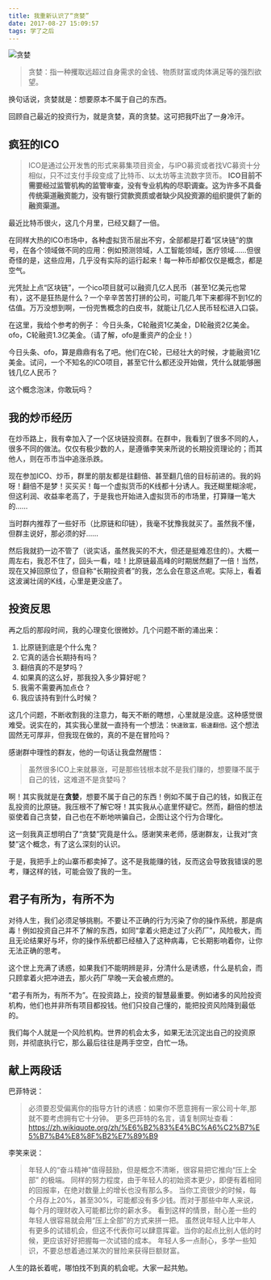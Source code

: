 ```yaml
---
title: 我重新认识了“贪婪”
date: 2017-08-27 15:09:57
tags: 学了之后
---
```


![贪婪](http://osd9kk2in.bkt.clouddn.com/贪婪.jpg)

> 贪婪：指一种攫取远超过自身需求的金钱、物质财富或肉体满足等的强烈欲望。

换句话说，贪婪就是：想要原本不属于自己的东西。

回顾自己最近的投资行为，就是贪婪，真的贪婪。这可把我吓出了一身冷汗。

## 疯狂的ICO

> ICO是通过公开发售的形式来募集项目资金，与IPO募资或者找VC募资十分相似，只不过支付手段变成了比特币、以太坊等主流数字货币。
**ICO目前不需要经过监管机构的监管审查，没有专业机构的尽职调查。这为许多不具备传统渠道融资能力，没有银行贷款资质或者缺少风投资源的组织提供了新的融资渠道。**

最近比特币很火，这几个月里，已经又翻了一倍。

在同样大热的ICO市场中，各种虚拟货币层出不穷，全部都是打着“区块链”的旗号，在各个领域做不同的应用：例如预测领域，人工智能领域，医疗领域……但很奇怪的是，这些应用，几乎没有实际的运行起来！每一种币却都仅仅是概念，都是空气。

光凭扯上点“区块链”，一个ico项目就可以融资几亿人民币（甚至1亿美元也常有），这不是狂热是什么？一个辛辛苦苦打拼的公司，可能几年下来都得不到1亿的估值。万万没想到啊，一份兜售概念的白皮书，就能让几亿人民币轻松进入口袋。

在这里，我给个参考的例子：
今日头条，C轮融资1亿美金，D轮融资2亿美金。
ofo，C轮融资1.3亿美金。（请了解，ofo是重资产的企业！）

今日头条、ofo，算是鼎鼎有名了吧。他们在C轮，已经壮大的时候，才能融资1亿美金。试问，一个不知名的ICO项目，甚至它什么都还没开始做，凭什么就能够圈钱几亿人民币？

这个概念泡沫，你敢玩吗？

## 我的炒币经历

在炒币路上，我有幸加入了一个区块链投资群。在群中，我看到了很多不同的人，很多不同的做法。仅仅有极少数的人，是遵循李笑来所说的长期投资理论的；而其他人，则在币市当中追涨杀跌。

现在参加ICO、炒币，群里的朋友都是往翻倍、甚至翻几倍的目标前进的。我的妈呀！翻倍不是梦！买买买！每一个虚拟货币的K线都十分诱人。我还糊里糊涂呢，但这利润、收益率老高了，于是我也开始进入虚拟货币的市场里，打算赚一笔大的……

当时群内推荐了一些好币（比原链和印链），我毫不犹豫我就买了。虽然我不懂，但群主说好，那必须的好……

然后我就扔一边不管了（说实话，虽然我买的不大，但还是挺难忍住的）。大概一周左右，我忍不住了，回头一看，哇！比原链最高峰的时期居然翻了一倍！当然，现在又掉回原位了，但自称“长期投资者”的我，怎么会在意这点呢。实际上，看着这波澜壮阔的K线，心里是更没底了。

## 投资反思

再之后的那段时间，我的心理变化很微妙。几个问题不断的涌出来：

1. 比原链到底是个什么鬼？
2. 它真的适合长期持有吗？
3. 翻倍真的不是梦吗？
4. 如果真的这么好，那我投入多少算好呢？
5. 我需不需要再加点仓？
4. 我应该持有到什么时候？

这几个问题，不断收割我的注意力，每天不断的瞎想，心里就是没底。这种感觉很难受。说实在的，其实我心里就一直持有一个想法：`快速致富，极速翻倍。`这个想法固然无可厚非，但我现在做的，真的不是在冒险吗？

感谢群中理性的群友，他的一句话让我盘然醒悟：

> 虽然很多ICO上来就暴涨，可是那些钱根本就不是我们赚的，想要赚不属于自己的钱，这难道不是贪婪吗？

啊！其实我就是在**贪婪**，想要不属于自己的东西！例如不属于自己的钱，如我正在乱投资的比原链。我压根不了解它呀！其实我从心底里怀疑它。然而，翻倍的想法驱使着自己贪婪，自己也在不断地哄骗自己，企图让这个行为合理化。

这一刻我真正想明白了“贪婪”究竟是什么。感谢笑来老师，感谢群友，让我对“贪婪”这个概念，有了这么深刻的认识。

于是，我把手上的山寨币都卖掉了。这不是我能赚的钱，反而这会导致我错误的思考，赚这样的钱，可能会毁了我的一生。

## 君子有所为，有所不为

对待人生，我们必须足够挑剔。不要让不正确的行为污染了你的操作系统，那是病毒！例如投资自己并不了解的东西，如同“拿着火把走过了火药厂”，风险极大，而且无论结果好与坏，你的操作系统都已经植入了这种病毒，它长期影响着你，让你无法正确的思考。

这个世上充满了诱惑，如果我们不能明辨是非，分清什么是诱惑，什么是机会，而只顾拿着火把冲进去，那火药厂早晚一天会被点燃的。

“君子有所为，有所不为”。在投资路上，投资的智慧最重要。例如诸多的风险投资机构，他们也并非所有项目都投钱。他们只投自己懂的，能把投资风险降到最低的。

我们每个人就是一个风险机构。世界的机会太多，如果无法沉淀出自己的投资原则，并彻底执行它，那么最后往往是两手空空，白忙一场。

## 献上两段话

巴菲特说：

> 必须要忍受偏离你的指导方针的诱惑：如果你不愿意拥有一家公司十年,那就不要考虑拥有它十分钟。
> 更多巴菲特的名言，请复制网址查看：https://zh.wikiquote.org/zh/%E6%B2%83%E4%BC%A6%C2%B7%E5%B7%B4%E8%8F%B2%E7%89%B9

李笑来说：

> 年轻人的“奋斗精神”值得鼓励，但是概念不清晰，很容易把它推向“压上全部” 的极端。
同样的努力程度，由于年轻人的初始资本更少，即便有着相同的回报率，在绝对数量上的增长也没有那么多。
当你工资很少的时候，每个月存上20%，甚至30%，可能都没有多少钱。而对于那些中年人来说，每个月的理财收入可能都比你的薪水多。
看到这样的情景，耐心差一些的年轻人很容易就会用“压上全部”的方式来拼一把。
虽然说年轻人比中年人有更多的试错机会，但这不代表你可以肆意挥霍。当你的起点比别人低的时候，更应该好好把握每一次试错的成本。
年轻人多一点耐心，多学一些知识，不要总想着通过某次的冒险来获得巨额财富。

人生的路长着呢，哪怕找不到真的机会呢。大家一起共勉。

